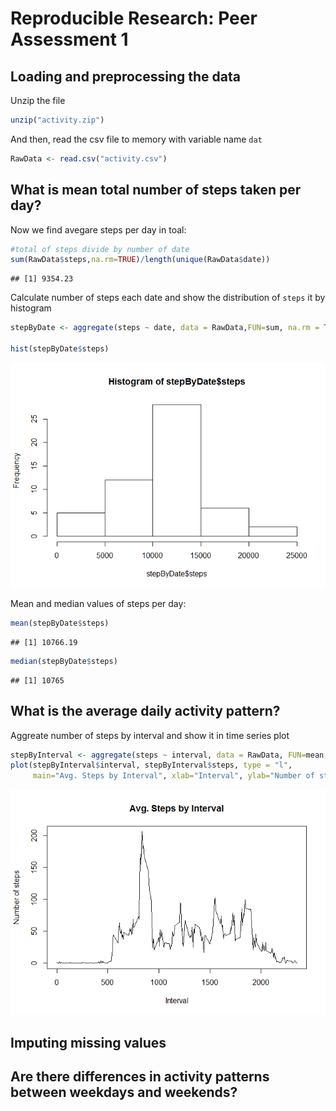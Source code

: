 # Reproducible Research: Peer Assessment 1


## Loading and preprocessing the data
Unzip the file


```r
unzip("activity.zip")
```

And then, read the csv file to memory with variable name `dat`

```r
RawData <- read.csv("activity.csv")
```

## What is mean total number of steps taken per day?

Now we find avegare steps per day in toal:

```r
#total of steps divide by number of date
sum(RawData$steps,na.rm=TRUE)/length(unique(RawData$date))
```

```
## [1] 9354.23
```


Calculate number of steps each date and show the distribution of `steps` it by histogram


```r
stepByDate <- aggregate(steps ~ date, data = RawData,FUN=sum, na.rm = TRUE)

hist(stepByDate$steps)
```

![](PA1_template_files/figure-html/unnamed-chunk-4-1.png) 

Mean and median values of steps per day:


```r
mean(stepByDate$steps)
```

```
## [1] 10766.19
```

```r
median(stepByDate$steps)
```

```
## [1] 10765
```


## What is the average daily activity pattern?

Aggreate number of steps by interval and show it in time series plot


```r
stepByInterval <- aggregate(steps ~ interval, data = RawData, FUN=mean, na.rm = TRUE)
plot(stepByInterval$interval, stepByInterval$steps, type = "l", 
     main="Avg. Steps by Interval", xlab="Interval", ylab="Number of steps")
```

![](PA1_template_files/figure-html/unnamed-chunk-6-1.png) 


## Imputing missing values



## Are there differences in activity patterns between weekdays and weekends?
